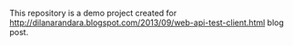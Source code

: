 This repository is a demo project created for http://dilanarandara.blogspot.com/2013/09/web-api-test-client.html blog post.
